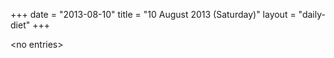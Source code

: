 +++
date = "2013-08-10"
title = "10 August 2013 (Saturday)"
layout = "daily-diet"
+++


\<no entries\>

